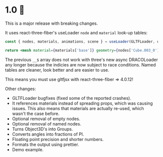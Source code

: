 # 1.0 🎉

This is a major release with breaking changes.

It uses react-three-fiber's useLoader `node` and `material` look-up tables:

```jsx
const { nodes, materials, animations, scene } = useLoader(GLTFLoader, url)

return <mesh material={materials['base']} geometry={nodes['Cube.003_0'].geometry} />
```

The previous `__$` array does not work with three's new async DRACOLoader any longer because the indicies are now subject to race conditions. Named tables are cleaner, look better and are easier to use.

This means you must use gltfjsx with react-three-fiber => 4.0.12!

Other changes:

- GLTFLoader bugfixes (fixed some of the reported crashes).
- It references materials instead of spreading props, which was causing issues. This also means that materials are actually re-used, which wasn't the case before.
- Optional removal of empty nodes.
- Optional removal of named nodes.
- Turns Object3D's into Groups.
- Converts angles into fractions of PI.
- Floating point precision and shorter numbers.
- Formats the output using prettier.
- Demo example.
